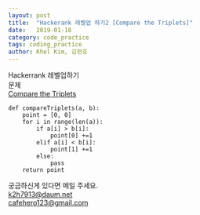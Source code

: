```yaml
---
layout: post
title:  "Hackerank 레벨업 하기2 [Compare the Triplets]"
date:   2019-01-18
category: code_practice
tags: coding_practice
author: Khel Kim, 김현호
---
```


Hackerrank 레벨업하기  
문제  
[Compare the Triplets](https://www.hackerrank.com/challenges/compare-the-triplets/problem)

~~~
def compareTriplets(a, b):
    point = [0, 0]
    for i in range(len(a)):
        if a[i] > b[i]:
            point[0] +=1
        elif a[i] < b[i]:
            point[1] +=1
        else:
            pass
    return point
~~~

궁금하신게 있다면 메일 주세요.  
k2h7913@daum.net  
cafehero123@gmail.com
